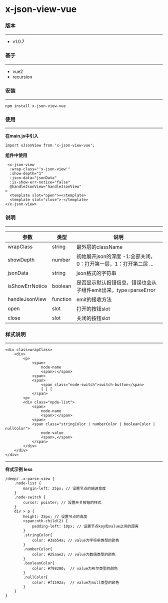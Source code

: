 # x-json-view-vue

### 版本
***
* v1.0.7

### 基于
***
* vue2
* recursion

### 安装
***
````
npm install x-json-view-vue
````

### 使用
***
**在main.js中引入**
````
import xJsonView from 'x-json-view-vue';
````

**组件中使用**
````
 <x-json-view
  :wrap-class="'x-json-view'"
  :show-depth="1"
  :json-data="jsonData"
  :is-show-err-notice="false"
  @handleJsonView="handleJsonView"
>
  <template slot="open">+</template>
  <template slot="close">-</template>
</x-json-view>
````

### 说明
***
| 参数 | 类型 | 说明 |
| ------ | ------ | ------ |
|wrapClass| string | 最外层的className |
| showDepth | number | 初始展开json的深度 -1:全部关闭，0：打开第一层，1：打开第二层 ... |
| jsonData | string | json格式的字符串
| isShowErrNotice | boolean | 是否显示默认报错信息，错误也会从子组件emit出来，type=parseError |
| handleJsonView | function | emit的接收方法 |
| open | slot | 打开的按钮slot |
| close | slot | 关闭的按钮slot |

### 样式说明
***
````
<div class=wrapClass>
    <div>
        <p>
            <span>
                node-name
                <span>:</span>
            <span>
            <span>
                <span class="node-switch">switch-button</span>
                { | [
            </span>
        <p>
        <div class="npde-list">
            <span>
                node-name
                <span>:</span>
            <span>
            <span class="stringColor | numberColor | booleanColor | nullColor">
                node-value
                <span>,</span>
            </span>
        </div>
    </div>
</div>
````
***
**样式示例 less**
````
/deep/ .x-parse-view {
    .node-list {
        margin-left: 25px; // 设置节点的缩进宽度
    }
    .node-switch {
        cursor: pointer; // 设置开关按钮的样式
    }
    div > p {
        height: 25px; // 设置节点的高度
        >span:nth-child(2) {
            padding-left: 10px; // 设置节点key和value之间的距离
        }
        .stringColor{
            color: #3ab54a; // value为字符串类型的颜色
        }
        .numberColor{
            color: #25aae2; // value为数值类型的颜色
        }
        .booleanColor{
            color: #f98280;  // value为布尔类型的颜色
        }
        .nullColor{
            color: #f1592a;  // value为null类型的颜色
        }
    }
}
````

